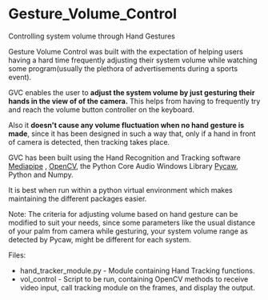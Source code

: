 # Gesture_Volume_Control
Controlling system volume through Hand Gestures


Gesture Volume Control was built with the expectation of helping users having a hard time frequently adjusting their system volume while watching some program(usually the plethora of advertisements during a sports event).


GVC enables the user to <b>adjust the system volume by just gesturing their hands in the view of of the camera.</b>
This helps from having to frequently try and reach the volume button controller on the keyboard.

Also it <b>doesn't cause any volume fluctuation when no hand gesture is made</b>, since it has been designed in such a way that, only if a hand in front of camera is detected, then tracking takes place.


GVC has been built using the Hand Recognition and Tracking software <a href="https://google.github.io/mediapipe/">Mediapipe</a> , <a href="https://opencv.org/">OpenCV</a>, the Python Core Audio Windows Library <a href="https://github.com/AndreMiras/pycaw">Pycaw</a>, Python and Numpy.


It is best when run within a python virtual environment which makes maintaining the different packages easier.


Note: The criteria for adjusting volume based on hand gesture can be modified to suit your needs, since some parameters like the usual distance of your palm from camera while gesturing, your system volume range as detected by Pycaw, might be different for each system.

Files:
 
 * hand_tracker_module.py   -  Module containing Hand Tracking functions.
 * vol_control              -  Script to be run, containing OpenCV methods to receive video input, call tracking module on the frames, and display the output.
